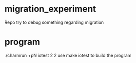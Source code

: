 # migration_experiment
Repo try to debug something regarding migration

# program
./charmrun +pN iotest 2 <filesize> 2 <filename> 
use make iotest to build the program
